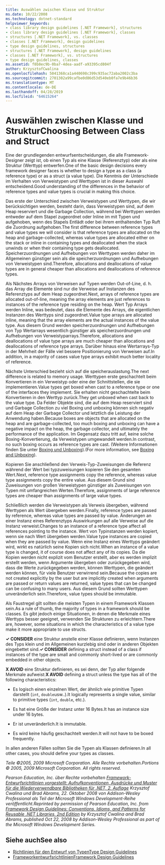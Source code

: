```yaml
---
title: Auswählen zwischen Klasse und Struktur
ms.date: 10/22/2008
ms.technology: dotnet-standard
helpviewer_keywords:
- class library design guidelines [.NET Framework], structures
- class library design guidelines [.NET Framework], classes
- structures [.NET Framework], vs. classes
- classes [.NET Framework], design guidelines
- type design guidelines, structures
- structures [.NET Framework], design guidelines
- classes [.NET Framework], vs. structures
- type design guidelines, classes
ms.assetid: f8b8ec9b-0ba7-4dea-aadf-a93395cd804f
author: KrzysztofCwalina
ms.openlocfilehash: 5041368ca1a440698c399c935ac72aba2002c3ba
ms.sourcegitcommit: 2701302a99cafbe0d86d53d540eb0fa7e9b46b36
ms.translationtype: MT
ms.contentlocale: de-DE
ms.lasthandoff: 04/28/2019
ms.locfileid: "64615264"
---
```

# <a name="choosing-between-class-and-struct"></a><span data-ttu-id="bb148-102">Auswählen zwischen Klasse und Struktur</span><span class="sxs-lookup"><span data-stu-id="bb148-102">Choosing Between Class and Struct</span></span>
<span data-ttu-id="bb148-103">Eine der grundlegenden entwurfsentscheidungen, die alle Framework-Designer zeigt ist, ob einen Typ als eine Klasse (Referenztyp) oder als eine Struktur (Werttyp) entwerfen.</span><span class="sxs-lookup"><span data-stu-id="bb148-103">One of the basic design decisions every framework designer faces is whether to design a type as a class (a reference type) or as a struct (a value type).</span></span> <span data-ttu-id="bb148-104">Die Kenntnis der Unterschiede im Verhalten von Verweistypen und Werttypen ist in dieser Auswahl entscheidend.</span><span class="sxs-lookup"><span data-stu-id="bb148-104">Good understanding of the differences in the behavior of reference types and value types is crucial in making this choice.</span></span>  
  
 <span data-ttu-id="bb148-105">Das erste der Unterschied zwischen Verweistypen und Werttypen, die wir berücksichtigen werden, besteht darin, dass Verweistypen sind, auf dem Heap reserviert und die Garbage Collection, während bei Werttypen werden entweder auf dem Stapel zugeordnet oder Inline im mit Typen und aufgehoben, wenn des Stapels Entlädt oder bei ihrem enthaltenden Typ Ruft die Zuordnung aufgehoben.</span><span class="sxs-lookup"><span data-stu-id="bb148-105">The first difference between reference types and value types we will consider is that reference types are allocated on the heap and garbage-collected, whereas value types are allocated either on the stack or inline in containing types and deallocated when the stack unwinds or when their containing type gets deallocated.</span></span> <span data-ttu-id="bb148-106">Speicherzuordnungen und Aufhebungen von Werttypen werden daher im Allgemeinen günstiger sein als die speicherzuordnungen und Aufhebungen von Verweistypen sind.</span><span class="sxs-lookup"><span data-stu-id="bb148-106">Therefore, allocations and deallocations of value types are in general cheaper than allocations and deallocations of reference types.</span></span>  
  
 <span data-ttu-id="bb148-107">Als Nächstes Arrays von Verweisen auf Typen werden Out-of-Line, d. h. das Array die Elemente sind nur die Verweise auf Instanzen des Referenztyps auf dem Heap zugeordnet.</span><span class="sxs-lookup"><span data-stu-id="bb148-107">Next, arrays of reference types are allocated out-of-line, meaning the array elements are just references to instances of the reference type residing on the heap.</span></span> <span data-ttu-id="bb148-108">Wert Typ Arrays werden Inline, was bedeutet, dass die Elemente des Arrays, die eigentlichen Instanzen des Werttyps sind zugeordnet.</span><span class="sxs-lookup"><span data-stu-id="bb148-108">Value type arrays are allocated inline, meaning that the array elements are the actual instances of the value type.</span></span> <span data-ttu-id="bb148-109">Aus diesem Grund werden speicherzuordnungen und Aufhebungen von Typ Wertarrays wesentlich günstiger als speicherzuordnungen und Aufhebungen von Verweistyparrays.</span><span class="sxs-lookup"><span data-stu-id="bb148-109">Therefore, allocations and deallocations of value type arrays are much cheaper than allocations and deallocations of reference type arrays.</span></span> <span data-ttu-id="bb148-110">Darüber hinaus eine Wertarrays-Typ in der Mehrheit der Fälle viel bessere Positionierung von Verweisen auf.</span><span class="sxs-lookup"><span data-stu-id="bb148-110">In addition, in a majority of cases value type arrays exhibit much better locality of reference.</span></span>  
  
 <span data-ttu-id="bb148-111">Nächste Unterschied bezieht sich auf die speicherauslastung.</span><span class="sxs-lookup"><span data-stu-id="bb148-111">The next difference is related to memory usage.</span></span> <span data-ttu-id="bb148-112">Werttypen erste geschachtelt beim Konvertieren in ein Verweistyp oder eine der Schnittstellen, die sie implementieren.</span><span class="sxs-lookup"><span data-stu-id="bb148-112">Value types get boxed when cast to a reference type or one of the interfaces they implement.</span></span> <span data-ttu-id="bb148-113">Sie erhalten nicht geschachtelte beim Konvertieren in den Werttyp zurück.</span><span class="sxs-lookup"><span data-stu-id="bb148-113">They get unboxed when cast back to the value type.</span></span> <span data-ttu-id="bb148-114">Da Felder Objekte sind, die auf dem Heap reserviert sind und Garbage Collection zu viel Boxing und unboxing können sich negativ auf dem Heap der Garbage Collector und letztlich die Leistung der Anwendung haben.</span><span class="sxs-lookup"><span data-stu-id="bb148-114">Because boxes are objects that are allocated on the heap and are garbage-collected, too much boxing and unboxing can have a negative impact on the heap, the garbage collector, and ultimately the performance of the application.</span></span>  <span data-ttu-id="bb148-115">Im Gegensatz dazu tritt auf, keine solche Boxing-Konvertierung, da Verweistypen umgewandelt werden.</span><span class="sxs-lookup"><span data-stu-id="bb148-115">In contrast, no such boxing occurs as reference types are cast.</span></span> <span data-ttu-id="bb148-116">(Weitere Informationen finden Sie unter [Boxing und Unboxing](../../csharp/programming-guide/types/boxing-and-unboxing.md)).</span><span class="sxs-lookup"><span data-stu-id="bb148-116">(For more information, see [Boxing and Unboxing](../../csharp/programming-guide/types/boxing-and-unboxing.md)).</span></span>
  
 <span data-ttu-id="bb148-117">Kopieren Sie anschließend den Verweis-Typ-Zuweisungen die Referenz während der Wert bei typzuweisungen kopieren Sie den gesamten Wert.</span><span class="sxs-lookup"><span data-stu-id="bb148-117">Next, reference type assignments copy the reference, whereas value type assignments copy the entire value.</span></span> <span data-ttu-id="bb148-118">Aus diesem Grund sind Zuweisungen von großen Verweistypen günstiger als Zuweisungen von Typen mit umfangreichen Werten.</span><span class="sxs-lookup"><span data-stu-id="bb148-118">Therefore, assignments of large reference types are cheaper than assignments of large value types.</span></span>  
  
 <span data-ttu-id="bb148-119">Schließlich werden die Verweistypen als Verweis übergeben, während Werttypen als Wert übergeben werden.</span><span class="sxs-lookup"><span data-stu-id="bb148-119">Finally, reference types are passed by reference, whereas value types are passed by value.</span></span> <span data-ttu-id="bb148-120">Änderungen an einer Instanz eines Referenztyps Auswirkungen auf alle Verweise auf die Instanz verweist.</span><span class="sxs-lookup"><span data-stu-id="bb148-120">Changes to an instance of a reference type affect all references pointing to the instance.</span></span> <span data-ttu-id="bb148-121">Wert von Typinstanzen werden kopiert, wenn sie nach Wert übergeben werden.</span><span class="sxs-lookup"><span data-stu-id="bb148-121">Value type instances are copied when they are passed by value.</span></span> <span data-ttu-id="bb148-122">Wenn eine Instanz eines Werttyps geändert wird, wirkt es natürlich seine Kopien sich nicht.</span><span class="sxs-lookup"><span data-stu-id="bb148-122">When an instance of a value type is changed, it of course does not affect any of its copies.</span></span> <span data-ttu-id="bb148-123">Da die Kopien werden nicht explizit vom Benutzer erstellt, aber es werden implizit erstellt werden, wenn Argumente übergeben oder zurückgegeben wird, dass die Werte zurückgegeben werden, können Werttypen, die geändert werden können, für viele Benutzer verwirrend sein.</span><span class="sxs-lookup"><span data-stu-id="bb148-123">Because the copies are not created explicitly by the user but are implicitly created when arguments are passed or return values are returned, value types that can be changed can be confusing to many users.</span></span> <span data-ttu-id="bb148-124">Aus diesem Grund sollten Werttypen unveränderlich sein.</span><span class="sxs-lookup"><span data-stu-id="bb148-124">Therefore, value types should be immutable.</span></span>  
  
 <span data-ttu-id="bb148-125">Als Faustregel gilt sollten die meisten Typen in einem Framework Klassen sein.</span><span class="sxs-lookup"><span data-stu-id="bb148-125">As a rule of thumb, the majority of types in a framework should be classes.</span></span> <span data-ttu-id="bb148-126">Es gibt jedoch einige Situationen, in denen die Merkmale eines Werttyps besser geeignet, verwenden Sie Strukturen zu erleichtern.</span><span class="sxs-lookup"><span data-stu-id="bb148-126">There are, however, some situations in which the characteristics of a value type make it more appropriate to use structs.</span></span>  
  
 <span data-ttu-id="bb148-127">**✓ CONSIDER** eine Struktur anstelle einer Klasse definieren, wenn Instanzen des Typs klein und im Allgemeinen kurzlebig sind oder in anderen Objekten eingebettet sind.</span><span class="sxs-lookup"><span data-stu-id="bb148-127">**✓ CONSIDER** defining a struct instead of a class if instances of the type are small and commonly short-lived or are commonly embedded in other objects.</span></span>  
  
 <span data-ttu-id="bb148-128">**X AVOID** eine Struktur definieren, es sei denn, der Typ aller folgende Merkmale aufweist:</span><span class="sxs-lookup"><span data-stu-id="bb148-128">**X AVOID** defining a struct unless the type has all of the following characteristics:</span></span>  
  
- <span data-ttu-id="bb148-129">Es logisch einen einzelnen Wert, der ähnlich wie primitive Typen darstellt (`int`, `double`usw..).</span><span class="sxs-lookup"><span data-stu-id="bb148-129">It logically represents a single value, similar to primitive types (`int`, `double`, etc.).</span></span>  
  
- <span data-ttu-id="bb148-130">Es hat eine Größe der Instanz unter 16 Bytes.</span><span class="sxs-lookup"><span data-stu-id="bb148-130">It has an instance size under 16 bytes.</span></span>  
  
- <span data-ttu-id="bb148-131">Er ist unveränderlich.</span><span class="sxs-lookup"><span data-stu-id="bb148-131">It is immutable.</span></span>  
  
- <span data-ttu-id="bb148-132">Es wird keine häufig geschachtelt werden.</span><span class="sxs-lookup"><span data-stu-id="bb148-132">It will not have to be boxed frequently.</span></span>  
  
 <span data-ttu-id="bb148-133">In allen anderen Fällen sollten Sie die Typen als Klassen definieren.</span><span class="sxs-lookup"><span data-stu-id="bb148-133">In all other cases, you should define your types as classes.</span></span>  
  
 <span data-ttu-id="bb148-134">*Teile ©2005, 2009 Microsoft Corporation. Alle Rechte vorbehalten.*</span><span class="sxs-lookup"><span data-stu-id="bb148-134">*Portions © 2005, 2009 Microsoft Corporation. All rights reserved.*</span></span>  
  
 <span data-ttu-id="bb148-135">*Pearson Education, Inc. über Rechte vorbehalten [Framework-Entwurfsrichtlinien vorgestellt: Aufrufkonventionen, Ausdrücke und Muster für die Wiederverwendbare Bibliotheken für .NET, 2. Auflage](https://www.informit.com/store/framework-design-guidelines-conventions-idioms-and-9780321545619) Krzysztof Cwalina und Brad Abrams, 22. Oktober 2008 von Addison-Wesley Professional als Teil der Microsoft Windows Development-Reihe veröffentlicht.*</span><span class="sxs-lookup"><span data-stu-id="bb148-135">*Reprinted by permission of Pearson Education, Inc. from [Framework Design Guidelines: Conventions, Idioms, and Patterns for Reusable .NET Libraries, 2nd Edition](https://www.informit.com/store/framework-design-guidelines-conventions-idioms-and-9780321545619) by Krzysztof Cwalina and Brad Abrams, published Oct 22, 2008 by Addison-Wesley Professional as part of the Microsoft Windows Development Series.*</span></span>  
  
## <a name="see-also"></a><span data-ttu-id="bb148-136">Siehe auch</span><span class="sxs-lookup"><span data-stu-id="bb148-136">See also</span></span>

- [<span data-ttu-id="bb148-137">Richtlinien für den Entwurf von Typen</span><span class="sxs-lookup"><span data-stu-id="bb148-137">Type Design Guidelines</span></span>](../../../docs/standard/design-guidelines/type.md)
- [<span data-ttu-id="bb148-138">Frameworkentwurfsrichtlinien</span><span class="sxs-lookup"><span data-stu-id="bb148-138">Framework Design Guidelines</span></span>](../../../docs/standard/design-guidelines/index.md)
